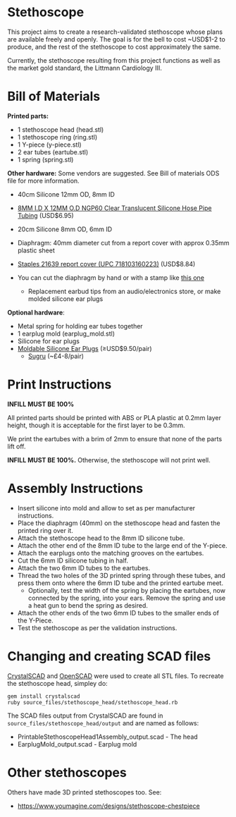 Stethoscope
===========

This project aims to create a research-validated stethoscope whose plans are 
available freely and openly. The goal is for the bell to cost ~USD$1-2 to produce, 
and the rest of the stethoscope to cost approximately the same.

Currently, the stethoscope resulting from this project functions as well as the 
market gold standard, the Littmann Cardiology III.


Bill of Materials
=================

**Printed parts:**
* 1 stethoscope head (head.stl)
* 1 stethoscope ring (ring.stl)
* 1 Y-piece (y-piece.stl)
* 2 ear tubes (eartube.stl)
* 1 spring (spring.stl)


**Other hardware:**
Some vendors are suggested. See Bill of materials ODS file for more information.
* 40cm Silicone 12mm OD, 8mm ID
 * [8MM I.D X 12MM O.D NGP60 Clear Translucent Silicone Hose Pipe Tubing](http://www.advancedfluidsolutions.co.uk/8mm-id-x-12mm-od-clear-transulcent-silicone-hose-pipe-tubing-2480-p.asp) (USD$6.95)

* 20cm Silicone 8mm OD, 6mm ID


* Diaphragm: 40mm diameter cut from a report cover with approx 0.35mm plastic sheet
 * [Staples 21639 report cover (UPC 718103160223)](http://www.staples.ca/en/Staples-Swing-Lock-Report-Cover-Clear-with-Black-Spine-5-Pack/product_780953_2-CA_1_20001) (USD$8.84)
 * You can cut the diaphragm by hand or with a stamp like [this one](https://www.amazon.ca/Karujimu-ki-jumbo-craft-circle-CN45004/dp/B001CBY41W)
	
	* Replacement earbud tips from an audio/electronics store, or make molded silicone ear plugs
 
**Optional hardware**:
* Metal spring for holding ear tubes together
* 1 earplug mold (earplug_mold.stl)
* Silicone for ear plugs
 * [Moldable Silicone Ear Plugs](http://www.earplugstore.com/custom-diy-ear-plugs.html) (≥USD$9.50/pair)
	* [Sugru](https://sugru.com/) (~£4-8/pair)


Print Instructions
==================
**INFILL MUST BE 100%**

All printed parts should be printed with ABS or PLA plastic at 0.2mm layer height, 
though it is acceptable for the first layer to be 0.3mm.

We print the eartubes with a brim of 2mm to ensure that none of the parts lift off.

**INFILL MUST BE 100%.** Otherwise, the stethoscope will not print well.


Assembly Instructions
=====================

* Insert silicone into mold and allow to set as per manufacturer instructions.
* Place the diaphragm (40mm) on the stethoscope head and fasten the printed ring over it.
* Attach the stethoscope head to the 8mm ID silicone tube.
* Attach the other end of the 8mm ID tube to the large end of the Y-piece.
* Attach the earplugs onto the matching grooves on the eartubes.
* Cut the 6mm ID silicone tubing in half.
* Attach the two 6mm ID tubes to the eartubes.
* Thread the two holes of the 3D printed spring through these tubes, and press them onto where the 6mm ID tube and the printed eartube meet.
	* Optionally, test the width of the spring by placing the eartubes, now connected by the spring, into your ears. Remove the spring and use a heat gun to bend the spring as desired.
* Attach the other ends of the two 6mm ID tubes to the smaller ends of the Y-Piece.
* Test the stethoscope as per the validation instructions.


Changing and creating SCAD files
================================

[CrystalSCAD](https://github.com/Joaz/CrystalScad) and [OpenSCAD](http://www.openscad.org/) 
were used to create all STL files. To recreate the stethoscope head, simpley do:

``` shell
gem install crystalscad
ruby source_files/stethoscope_head/stethoscope_head.rb
```
The SCAD files output from CrystalSCAD are found in `source_files/stethoscope_head/output` and are named as follows:
* PrintableStethoscopeHead1Assembly_output.scad - The head
* EarplugMold_output.scad - Earplug mold

Other stethoscopes
==================
Others have made 3D printed stethoscopes too. See:
* https://www.youmagine.com/designs/stethoscope-chestpiece

